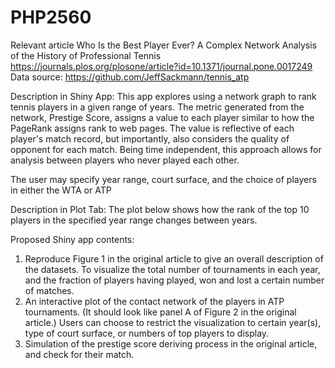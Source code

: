 # PHP2560
Relevant article
Who Is the Best Player Ever? A Complex Network Analysis of the History of Professional Tennis
https://journals.plos.org/plosone/article?id=10.1371/journal.pone.0017249
Data source: https://github.com/JeffSackmann/tennis_atp

Description in Shiny App:
This app explores using a network graph to rank tennis players in a given range of years. The metric generated from the network, Prestige Score, assigns a value to each player similar to how the PageRank assigns rank to web pages. The value is reflective of each player's match record, but importantly, also considers the quality of opponent for each match. Being time independent, this approach allows for analysis between players who never played each other. 

The user may specify year range, court surface, and the choice of players in either the WTA or ATP

Description in Plot Tab:
The plot below shows how the rank of the top 10 players in the specified year range changes between years. 


Proposed Shiny app contents:
1. Reproduce Figure 1 in the original article to give an overall description of the datasets. To visualize the total number of tournaments in each year, and the fraction of players having played, won and lost a certain number of matches.
2. An interactive plot of the contact network of the players in ATP tournaments. (It should look like panel A of Figure 2 in the original article.) Users can choose to restrict the visualization to certain year(s), type of court surface, or numbers of top players to display.
3. Simulation of the prestige score deriving process in the original article, and check for their match. 
